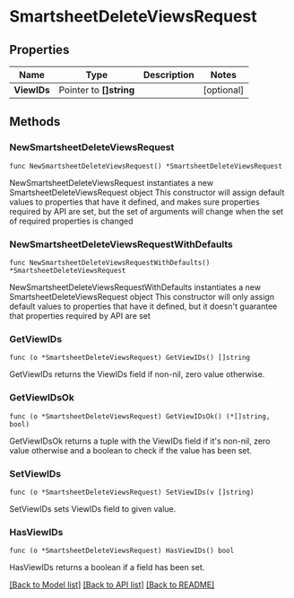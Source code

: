 # SmartsheetDeleteViewsRequest

## Properties

Name | Type | Description | Notes
------------ | ------------- | ------------- | -------------
**ViewIDs** | Pointer to **[]string** |  | [optional] 

## Methods

### NewSmartsheetDeleteViewsRequest

`func NewSmartsheetDeleteViewsRequest() *SmartsheetDeleteViewsRequest`

NewSmartsheetDeleteViewsRequest instantiates a new SmartsheetDeleteViewsRequest object
This constructor will assign default values to properties that have it defined,
and makes sure properties required by API are set, but the set of arguments
will change when the set of required properties is changed

### NewSmartsheetDeleteViewsRequestWithDefaults

`func NewSmartsheetDeleteViewsRequestWithDefaults() *SmartsheetDeleteViewsRequest`

NewSmartsheetDeleteViewsRequestWithDefaults instantiates a new SmartsheetDeleteViewsRequest object
This constructor will only assign default values to properties that have it defined,
but it doesn't guarantee that properties required by API are set

### GetViewIDs

`func (o *SmartsheetDeleteViewsRequest) GetViewIDs() []string`

GetViewIDs returns the ViewIDs field if non-nil, zero value otherwise.

### GetViewIDsOk

`func (o *SmartsheetDeleteViewsRequest) GetViewIDsOk() (*[]string, bool)`

GetViewIDsOk returns a tuple with the ViewIDs field if it's non-nil, zero value otherwise
and a boolean to check if the value has been set.

### SetViewIDs

`func (o *SmartsheetDeleteViewsRequest) SetViewIDs(v []string)`

SetViewIDs sets ViewIDs field to given value.

### HasViewIDs

`func (o *SmartsheetDeleteViewsRequest) HasViewIDs() bool`

HasViewIDs returns a boolean if a field has been set.


[[Back to Model list]](../README.md#documentation-for-models) [[Back to API list]](../README.md#documentation-for-api-endpoints) [[Back to README]](../README.md)


